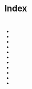 # Index

<br>

**[](ch1.ipynb)**
- **[](1.1)**
- **[](1.2)**
- **[](1.3)**
- **[](1.4)**
- **[](1.5)**
- **[](1.6)**
- **[](1.7)**
- **[](1.8)**
- **[](1.9)**
- **[](1.10)**
- **[](1.11)**

**[](ch2.ipynb)**

<br>